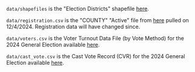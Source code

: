 `data/shapefiles` is the "Election Districts" shapefile [here](https://www.clarkcountynv.gov/government/departments/geographic_info_systems/services/free_gis_data1.php#outer-6012).

`data/registration.csv` is the "COUNTY" "Active" file from [here](https://www.clarkcountynv.gov/government/departments/elections/reports_data_maps/voter_list_data_files.php) pulled on 12/4/2024. Registration data will have changed since.

`data/voters.csv` is the Voter Turnout Data File (by Vote Method) for the 2024 General Election available [here](https://www.clarkcountynv.gov/government/departments/elections/past_elections.php).

`data/cast_vote.csv` is the Cast Vote Record (CVR) for the 2024 General Election available [here](https://www.clarkcountynv.gov/government/departments/elections/).
